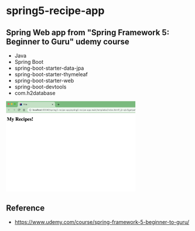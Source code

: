 # spring5-recipe-app
## Spring Web app from "Spring Framework 5: Beginner to Guru" udemy course

* Java
* Spring Boot
* spring-boot-starter-data-jpa
* spring-boot-starter-thymeleaf
* spring-boot-starter-web
* spring-boot-devtools
* com.h2database

<img src="screenshot.png" width="70%">

## Reference
* https://www.udemy.com/course/spring-framework-5-beginner-to-guru/

